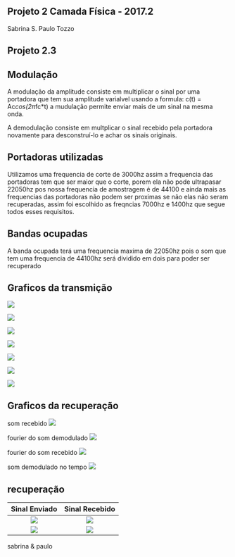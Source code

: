 ## Projeto 2 Camada Física - 2017.2

Sabrina S.
Paulo Tozzo

## Projeto 2.3

## Modulação

A modulação da amplitude consiste em multiplicar o sinal por uma portadora que tem sua amplitude varialvel usando a formula:
c(t) = Ac*cos(2π*fc*t) a mudulação permite enviar mais de um sinal na mesma onda.


A demodulação consiste em multplicar o sinal recebido pela portadora novamente para desconstruí-lo e achar os sinais originais.

## Portadoras utilizadas

Utilizamos uma frequencia de corte de 3000hz assim a frequencia das portadoras tem que ser maior que o corte, porem ela não pode ultrapasar 22050hz pos nossa frequencia de amostragem é de 44100 e ainda mais as frequencias das portadoras não podem ser proximas se não elas não seram recuperadas, assim foi escolhido as freqncias 7000hz e 1400hz que segue todos esses requisitos.

## Bandas ocupadas

A banda ocupada terá uma frequencia maxima de 22050hz pois o som que tem uma frequencia de 44100hz será dividido em dois para poder ser recuperado


## Graficos da transmição
![](./graficos_transmissor/fourier_da_soma_nao_necessario.png)

![](./graficos_transmissor/fourier_das_mensagens_moduladas.png)

![](./graficos_transmissor/fourier_do_audio_filtrado.png)

![](./graficos_transmissor/fourier_dos_sinais_originais.png)

![](./graficos_transmissor/mensagem_modulada_no_tempo.png)

![](./graficos_transmissor/sinal_da_portadora.png)

![](./graficos_transmissor/sinal_original_no_tempo.png)

## Graficos da recuperação
som recebido
![](./graficos_receptor/som_recebido_no_tempo.png)

fourier do som demodulado
![](./graficos_receptor/fourier_do_som_demodulado.png)

fourier do som recebido
![](./graficos_receptor/fourier_do_som_recebido.png)

som demodulado no tempo
![](./graficos_receptor/som_demodulado_no_tempo.png)

## recuperação
 Sinal Enviado|Sinal Recebido|
:-------------------------:|:-------------------------:
 ![](graficos_receptor/som_recebido_modulado_1.png)   |![](graficos_transmissor/mensagem_modulada_no_tempo.png)   
 ![](graficos_receptor/som_recebido_modulado_2.png)   |![](graficos_transmissor/mensagem_modulada_2.png)   


sabrina & paulo

